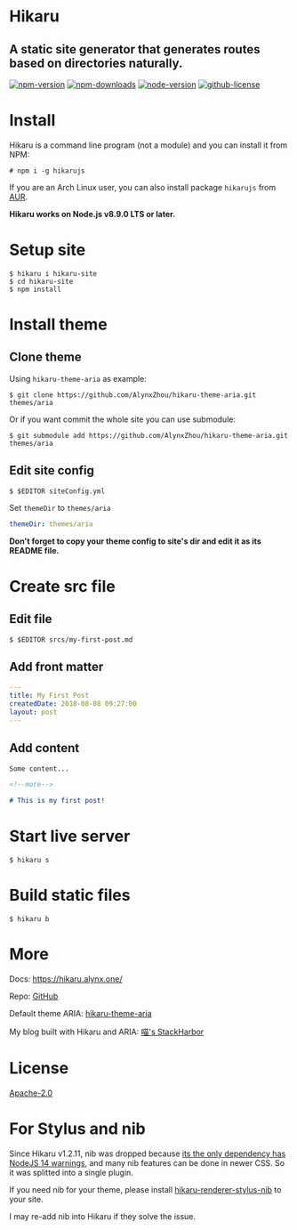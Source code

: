 Hikaru
======

A static site generator that generates routes based on directories naturally.
-----------------------------------------------------------------------------

[![npm-version](https://img.shields.io/npm/v/hikarujs?style=for-the-badge)](https://www.npmjs.com/package/hikarujs)
[![npm-downloads](https://img.shields.io/npm/dt/hikarujs?style=for-the-badge)](https://www.npmjs.com/package/hikarujs)
[![node-version](https://img.shields.io/node/v/hikarujs?style=for-the-badge)](https://www.npmjs.com/package/hikarujs)
[![github-license](https://img.shields.io/github/license/AlynxZhou/hikaru?style=for-the-badge)](https://github.com/AlynxZhou/hikaru/blob/master/LICENSE)

# Install

Hikaru is a command line program (not a module) and you can install it from NPM:

```
# npm i -g hikarujs
```

If you are an Arch Linux user, you can also install package `hikarujs` from [AUR](https://aur.archlinux.org/packages/hikarujs/).

**Hikaru works on Node.js v8.9.0 LTS or later.**

# Setup site

```
$ hikaru i hikaru-site
$ cd hikaru-site
$ npm install
```

# Install theme

## Clone theme

Using `hikaru-theme-aria` as example:

```
$ git clone https://github.com/AlynxZhou/hikaru-theme-aria.git themes/aria
```

Or if you want commit the whole site you can use submodule:

```
$ git submodule add https://github.com/AlynxZhou/hikaru-theme-aria.git themes/aria
```

## Edit site config

```
$ $EDITOR siteConfig.yml
```

Set `themeDir` to `themes/aria`

```yaml
themeDir: themes/aria
```

**Don't forget to copy your theme config to site's dir and edit it as its README file.**

# Create src file

## Edit file

```
$ $EDITOR srcs/my-first-post.md
```

## Add front matter

```yaml
---
title: My First Post
createdDate: 2018-08-08 09:27:00
layout: post
---
```

## Add content

```markdown
Some content...

<!--more-->

# This is my first post!
```

# Start live server

```
$ hikaru s
```

# Build static files

```
$ hikaru b
```

# More

Docs: <https://hikaru.alynx.one/>

Repo: [GitHub](https://github.com/AlynxZhou/hikaru/)

Default theme ARIA: [hikaru-theme-aria](https://github.com/AlynxZhou/hikaru-theme-aria/)

My blog built with Hikaru and ARIA: [喵's StackHarbor](https://sh.alynx.one/)

# License

[Apache-2.0](LICENSE)

# For Stylus and nib

Since Hikaru v1.2.11, nib was dropped because [its the only dependency has NodeJS 14 warnings](https://github.com/stylus/nib/issues/347), and many nib features can be done in newer CSS. So it was splitted into a single plugin.

If you need nib for your theme, please install [hikaru-renderer-stylus-nib](https://github.com/AlynxZhou/hikaru-renderer-stylus-nib/) to your site.

I may re-add nib into Hikaru if they solve the issue.

